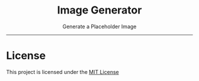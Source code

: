 <div align="center">
<h1 align="center">Image Generator</h1>
<p align="center">Generate a Placeholder Image</p>
</div>

---

# License

This project is licensed under the [MIT License](LICENSE.md)
